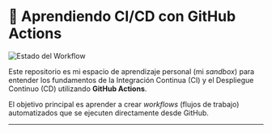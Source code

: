 # 🚀 Aprendiendo CI/CD con GitHub Actions

![Estado del Workflow](httpsaws-logo.png)

Este repositorio es mi espacio de aprendizaje personal (mi *sandbox*) para entender los fundamentos de la Integración Continua (CI) y el Despliegue Continuo (CD) utilizando **GitHub Actions**.

El objetivo principal es aprender a crear *workflows* (flujos de trabajo) automatizados que se ejecuten directamente desde GitHub.

---
